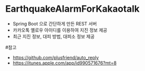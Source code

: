 # EarthquakeAlarmForKakaotalk
- Spring Boot 으로 간단하게 만든 REST 서버
- 카카오톡 옐로우 아이디를 이용하여 지진 정보 제공
- 최근 지진 정보, 대피 방법, 대피소 정보 제공

#참고
- https://github.com/plusfriend/auto_reply
- https://itunes.apple.com/app/id990571676?mt=8